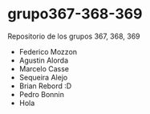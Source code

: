 # grupo367-368-369
Repositorio de los grupos 367, 368, 369

- Federico Mozzon
- Agustin Alorda
- Marcelo Casse
- Sequeira Alejo
- Brian Rebord :D
- Pedro Bonnin
- Hola
